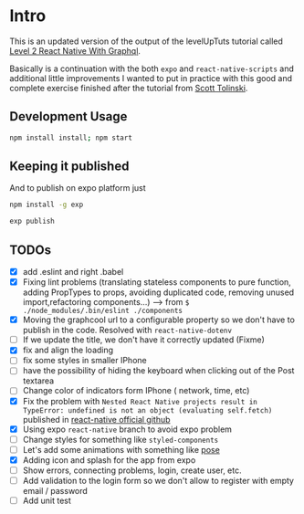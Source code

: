 # Intro

This is an updated version of the output of the levelUpTuts tutorial called [Level 2 React Native With Graphql](https://www.leveluptutorials.com/tutorials/level-2-react-native-with-graphql).

Basically is a continuation with the both `expo` and `react-native-scripts` and additional little improvements I wanted to put in practice with this good and complete exercise finished after the tutorial from [Scott Tolinski](http://scotttolinski.com/).

## Development Usage

```bash
npm install install; npm start
```

## Keeping it published

And to publish on expo platform just

```bash
npm install -g exp
```

```bash
exp publish
```

## TODOs

* [x] add .eslint and right .babel
* [x] Fixing lint problems (translating stateless components to pure function, adding PropTypes to props, avoiding duplicated code, removing unused import,refactoring components...) --> from `$ ./node_modules/.bin/eslint ./components`
* [x] Moving the graphcool url to a configurable property so we don't have to publish in the code. Resolved with `react-native-dotenv`
* [ ] If we update the title, we don't have it correctly updated (Fixme)
* [x] fix and align the loading
* [ ] fix some styles in smaller IPhone
* [ ] have the possibility of hiding the keyboard when clicking out of the Post textarea
* [ ] Change color of indicators form IPhone ( network, time, etc)
* [x] Fix the problem with `Nested React Native projects result in TypeError: undefined is not an object (evaluating self.fetch)` published in [react-native official github](https://github.com/facebook/react-native/issues/9599)
* [x] Using expo `react-native` branch to avoid expo problem
* [ ] Change styles for something like `styled-components`
* [ ] Let's add some animations with something like [pose](https://popmotion.io/pose/learn/native-get-started/)
* [x] Adding icon and splash for the app from expo
* [ ] Show errors, connecting problems, login, create user, etc.
* [ ] Add validation to the login form so we don't allow to register with empty email / password
* [ ] Add unit test
